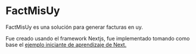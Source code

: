 # FactMisUy
FactMisUy es una solución para generar facturas en uy.

Fue creado usando el framework Nextjs, fue implementado tomando como base el [ejemplo iniciante de aprendizaje de Next.](https://github.com/vercel/next-learn/tree/main/dashboard/starter-example)

